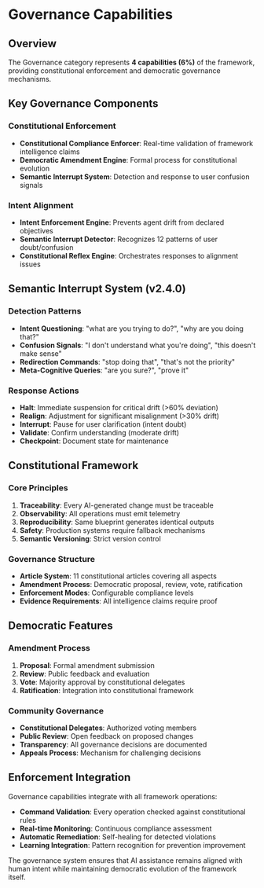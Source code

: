 # Governance Capabilities

## Overview

The Governance category represents **4 capabilities (6%)** of the framework, providing constitutional enforcement and democratic governance mechanisms.

## Key Governance Components

### Constitutional Enforcement
- **Constitutional Compliance Enforcer**: Real-time validation of framework intelligence claims
- **Democratic Amendment Engine**: Formal process for constitutional evolution
- **Semantic Interrupt System**: Detection and response to user confusion signals

### Intent Alignment
- **Intent Enforcement Engine**: Prevents agent drift from declared objectives
- **Semantic Interrupt Detector**: Recognizes 12 patterns of user doubt/confusion
- **Constitutional Reflex Engine**: Orchestrates responses to alignment issues

## Semantic Interrupt System (v2.4.0)

### Detection Patterns
- **Intent Questioning**: "what are you trying to do?", "why are you doing that?"
- **Confusion Signals**: "I don't understand what you're doing", "this doesn't make sense"
- **Redirection Commands**: "stop doing that", "that's not the priority"
- **Meta-Cognitive Queries**: "are you sure?", "prove it"

### Response Actions
- **Halt**: Immediate suspension for critical drift (>60% deviation)
- **Realign**: Adjustment for significant misalignment (>30% drift)
- **Interrupt**: Pause for user clarification (intent doubt)
- **Validate**: Confirm understanding (moderate drift)
- **Checkpoint**: Document state for maintenance

## Constitutional Framework

### Core Principles
1. **Traceability**: Every AI-generated change must be traceable
2. **Observability**: All operations must emit telemetry
3. **Reproducibility**: Same blueprint generates identical outputs
4. **Safety**: Production systems require fallback mechanisms
5. **Semantic Versioning**: Strict version control

### Governance Structure
- **Article System**: 11 constitutional articles covering all aspects
- **Amendment Process**: Democratic proposal, review, vote, ratification
- **Enforcement Modes**: Configurable compliance levels
- **Evidence Requirements**: All intelligence claims require proof

## Democratic Features

### Amendment Process
1. **Proposal**: Formal amendment submission
2. **Review**: Public feedback and evaluation
3. **Vote**: Majority approval by constitutional delegates
4. **Ratification**: Integration into constitutional framework

### Community Governance
- **Constitutional Delegates**: Authorized voting members
- **Public Review**: Open feedback on proposed changes
- **Transparency**: All governance decisions are documented
- **Appeals Process**: Mechanism for challenging decisions

## Enforcement Integration

Governance capabilities integrate with all framework operations:
- **Command Validation**: Every operation checked against constitutional rules
- **Real-time Monitoring**: Continuous compliance assessment
- **Automatic Remediation**: Self-healing for detected violations
- **Learning Integration**: Pattern recognition for prevention improvement

The governance system ensures that AI assistance remains aligned with human intent while maintaining democratic evolution of the framework itself.
